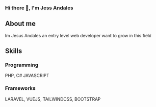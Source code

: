 ### Hi there 👋, I'm Jess Andales

## About me
Im Jesus Andales an entry level web developer want to grow in this field 

## Skills

<h3>Programming</h3> 

PHP, C# JAVASCRIPT

<h3>Frameworks</h3> 

LARAVEL, VUEJS, TAILWINDCSS, BOOTSTRAP




